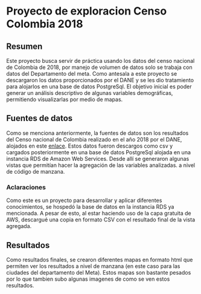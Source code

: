# Proyecto de exploracion Censo Colombia 2018

## Resumen
Este proyecto busca servir de práctica usando los datos del censo nacional de Colombia de 2018, por manejo de volumen de datos solo se trabaja con datos del Departamento del meta.
Como antesala a este proyecto se descargaron los datos proporcionados por el DANE y se les dio tratamiento para alojarlos en una base de datos PostgreSql.
El objetivo inicial es poder generar un análisis descriptivo de algunas variables demográficas, permitiendo visualizarlas por medio de mapas.

## Fuentes de datos

Como se menciona anteriormente, la fuentes de datos son los resultados del Censo nacional de Colombia realizado en el año 2018 por el DANE, alojados en este [enlace](https://www.dane.gov.co/index.php/estadisticas-por-tema/demografia-y-poblacion/censo-nacional-de-poblacion-y-vivenda-2018).
Estos datos fueron descargos como csv y cargados posteriormente en una base de datos PostgreSql alojada en una instancia RDS de Amazon Web Services. Desde allí se generaron 
algunas vistas que permitían hacer la agregación de las variables analizadas. a nivel de código de manzana.

### Aclaraciones

Como este es un proyecto para desarrollar y aplicar diferentes conocimientos, se hospedó la base de datos en la instancia RDS ya mencionada. A pesar de esto, al estar haciendo uso
de la capa gratuita de AWS, descargué una copia en formato CSV con el resultado final de la vista agregada.

## Resultados

Como resultados finales, se crearon diferentes mapas en formato html que permiten ver los resultados a nivel de manzana (en este caso para las ciudades del departamento del Meta).
Estos mapas son bastante pesados por lo que tambien subo algunas imagenes de como se ven estos resultados.






